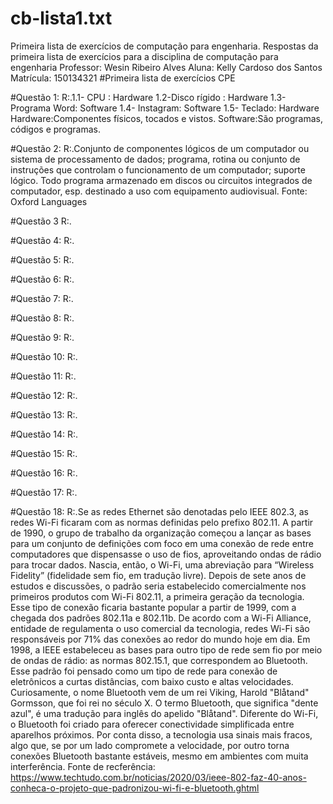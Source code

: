 # cb-lista1.txt
Primeira lista de exercícios de computação para engenharia.
Respostas da primeira lista de exercícios para a disciplina de  computação para engenharia
Professor: Wesin Ribeiro Alves
Aluna: Kelly Cardoso dos Santos
Matrícula: 150134321
#Primeira lista de exercícios CPE

#Questão 1:
R:.1.1- CPU : Hardware
1.2-Disco rígido : Hardware
1.3- Programa Word: Software
1.4- Instagram: Software
1.5- Teclado: Hardware
Hardware:Componentes físicos, tocados e vistos.
Software:São programas, códigos e programas.

#Questão 2:
R:.Conjunto de componentes lógicos de um computador ou sistema de processamento de dados; programa, rotina ou conjunto de instruções que controlam o funcionamento de um computador; suporte lógico.
Todo programa armazenado em discos ou circuitos integrados de computador, esp. destinado a uso com equipamento audiovisual.
Fonte: Oxford Languages

#Questão 3
R:.

#Questão 4:
R:.

#Questão 5:
R:.

#Questão 6:
R:.

#Questão 7:
R:.

#Questão 8:
R:.

#Questão 9:
R:.

#Questão 10:
R:.

#Questão 11:
R:.

#Questão 12:
R:.

#Questão 13:
R:.

#Questão 14:
R:.

#Questão 15:
R:.

#Questão 16:
R:.

#Questão 17:
R:.

#Questão 18:
R:.Se as redes Ethernet são denotadas pelo IEEE 802.3, as redes Wi-Fi ficaram com as normas definidas pelo prefixo 802.11. A partir de 1990, o grupo de trabalho da organização começou a lançar as bases para um conjunto de definições com foco em uma conexão de rede entre computadores que dispensasse o uso de fios, aproveitando ondas de rádio para trocar dados. Nascia, então, o Wi-Fi, uma abreviação para “Wireless Fidelity” (fidelidade sem fio, em tradução livre).
Depois de sete anos de estudos e discussões, o padrão seria estabelecido comercialmente nos primeiros produtos com Wi-Fi 802.11, a primeira geração da tecnologia. Esse tipo de conexão ficaria bastante popular a partir de 1999, com a chegada dos padrões 802.11a e 802.11b. De acordo com a Wi-Fi Alliance, entidade de regulamenta o uso comercial da tecnologia, redes Wi-Fi são responsáveis por 71% das conexões ao redor do mundo hoje em dia.
Em 1998, a IEEE estabeleceu as bases para outro tipo de rede sem fio por meio de ondas de rádio: as normas 802.15.1, que correspondem ao Bluetooth. Esse padrão foi pensado como um tipo de rede para conexão de eletrônicos a curtas distâncias, com baixo custo e altas velocidades. Curiosamente, o nome Bluetooth vem de um rei Viking, Harold "Blåtand" Gormsson, que foi rei no século X. O termo Bluetooth, que significa "dente azul", é uma tradução para inglês do apelido "Blåtand".
Diferente do Wi-Fi, o Bluetooth foi criado para oferecer conectividade simplificada entre aparelhos próximos. Por conta disso, a tecnologia usa sinais mais fracos, algo que, se por um lado compromete a velocidade, por outro torna conexões Bluetooth bastante estáveis, mesmo em ambientes com muita interferência.
Fonte de recferência: https://www.techtudo.com.br/noticias/2020/03/ieee-802-faz-40-anos-conheca-o-projeto-que-padronizou-wi-fi-e-bluetooth.ghtml
